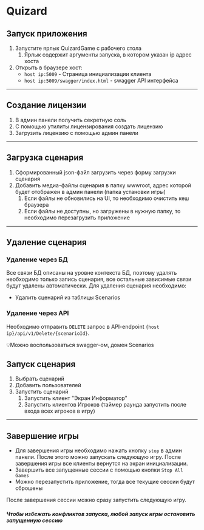 # Quizard

## Запуск приложения
1. Запустите ярлык QuizardGame с рабочего стола
   1. Ярлык содержит аргументы запуска, в котором указан ip адрес хоста
2. Открыть в браузере хост:
   - `host ip:5009` - Страница инициализации клиента
   - `host ip:5009/swagger/index.html` - swagger API интерфейса
---

## Создание лицензии
1. В админ панели получить секретную соль
2. С помощью утилиты лицензирования создать лицензию
3. Загрузить лицензию с помощью админ панели
---

## Загрузка сценария
1. Сформированный json-файл загрузить через форму загрузки сценария
2. Добавить медиа-файлы сценария в папку wwwroot, адрес которой будет отображен в админ панели (папка установки игры)
   1. Если файлы не обновились на UI, то необходимо очистить кеш браузера 
   2. Если файлы не доступны, но загружены в нужную папку, то необходимо перезагрузить приложение
---

## Удаление сценария
### Удаление через БД
Все связи БД описаны на уровне контекста БД, поэтому удалять необходимо только запись сценария, все остальные зависимые связи будут удалены автоматически.
Для удаления сценария необходимо:
- Удалить сценарий из таблицы Scenarios

### Удаление через API
Необходимо отправить `DELETE` запрос в API-endpoint `{host ip}/api/v1/Delete/{scenarioId}`.

💡Можно воспользоваться swagger-ом, домен Scenarios

## Запуск сценария
1. Выбрать сценарий
2. Добавить пользователей 
3. Запустить сценарий
   1. Запустить клиент "Экран Информатор"
   2. Запустить клиентов Игроков (таймер раунда запустить после входа всех игроков в игру)
---

## Завершение игры
- Для завершения игры необходимо нажать кнопку `stop` в админ панели. После этого можно запускать следующую игру.
После завершения игры все клиенты вернутся на экран инициализации. 
- Завершить все запущенные сессии с помощью кнопки `Stop All Games`
- Можно перезапустить приложение, тогда все текущие сессии будут сброшены

После завершения сессии можно сразу запустить следующую игру. 

##### **Чтобы избежать конфликтов запуска, любой запуск игры остановить запущенную сессию**